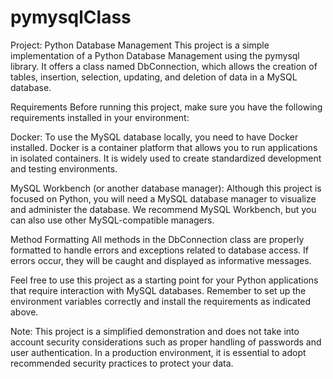 # pymysqlClass
Project: Python Database Management
This project is a simple implementation of a Python Database Management using the pymysql library. 
It offers a class named DbConnection, which allows the creation of tables, insertion, selection, updating, and deletion of data in a MySQL database.

Requirements
Before running this project, make sure you have the following requirements installed in your environment:

Docker: To use the MySQL database locally, you need to have Docker installed.
Docker is a container platform that allows you to run applications in isolated containers. It is widely used to create standardized development and testing environments.

MySQL Workbench (or another database manager): Although this project is focused on Python,
you will need a MySQL database manager to visualize and administer the database. We recommend MySQL Workbench,
but you can also use other MySQL-compatible managers.


Method Formatting
All methods in the DbConnection class are properly formatted to handle errors and exceptions related to database access.
If errors occur, they will be caught and displayed as informative messages.

Feel free to use this project as a starting point for your Python applications that require interaction with MySQL databases.
Remember to set up the environment variables correctly and install the requirements as indicated above.

Note: This project is a simplified demonstration and does not take into account security considerations such as proper handling of passwords and user authentication.
In a production environment, it is essential to adopt recommended security practices to protect your data.
